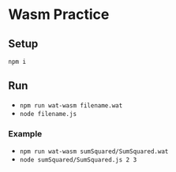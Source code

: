 # Wasm Practice

## Setup

`npm i`

## Run

- `npm run wat-wasm filename.wat`
- `node filename.js`

### Example

- `npm run wat-wasm sumSquared/SumSquared.wat`
- `node sumSquared/SumSquared.js 2 3`
